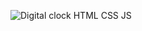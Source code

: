 ![Digital clock](https://github.com/Sat-hyar/Digital-Clock/assets/110375145/b9577c56-cb2a-46b2-b4e3-9bcef7aecba3)
HTML CSS JS
